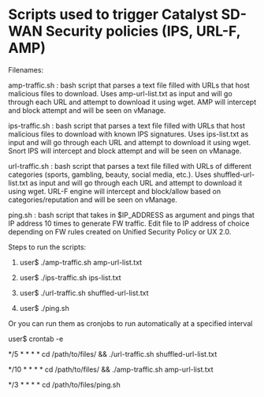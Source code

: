 # Scripts used to trigger Catalyst SD-WAN Security policies (IPS, URL-F, AMP)

Filenames:

amp-traffic.sh : bash script that parses a text file filled with URLs that host malicious files to download. Uses amp-url-list.txt as input and will go through each URL and attempt to download it using wget. AMP will intercept and block attempt and will be seen on vManage.

ips-traffic.sh : bash script that parses a text file filled with URLs that host malicious files to download with known IPS signatures. Uses ips-list.txt as input and will go through each URL and attempt to download it using wget. Snort IPS will intercept and block attempt and will be seen on vManage.

url-traffic.sh : bash script that parses a text file filled with URLs of different categories (sports, gambling, beauty, social media, etc.). Uses shuffled-url-list.txt as input and will go through each URL and attempt to download it using wget. URL-F engine will intercept and block/allow based on categories/reputation and will be seen on vManage.

ping.sh : bash script that takes in $IP_ADDRESS as argument and pings that IP address 10 times to generate FW traffic. Edit file to IP address of choice depending on FW rules created on Unified Security Policy or UX 2.0.


Steps to run the scripts:

1. user$ ./amp-traffic.sh amp-url-list.txt

2. user$ ./ips-traffic.sh ips-list.txt

3. user$ ./url-traffic.sh shuffled-url-list.txt

4. user$ ./ping.sh


Or you can run them as cronjobs to run automatically at a specified interval

user$ crontab -e

*/5 * * * * cd /path/to/files/ && ./url-traffic.sh shuffled-url-list.txt

*/10 * * * * cd /path/to/files/ && ./amp-traffic.sh amp-url-list.txt

*/3 * * * * cd /path/to/files/ping.sh

